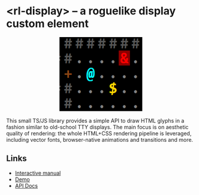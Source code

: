 # &lt;rl-display&gt; – a roguelike display custom element

<p align="center">
  <img src="rl-display.png">
</p>

This small TS/JS library provides a simple API to draw HTML glyphs in a fashion similar to old-school TTY displays. The main focus is on aesthetic quality of rendering: the whole HTML+CSS rendering pipeline is leveraged, including vector fonts, browser-native animations and transitions and more.

## Links

  - [Interactive manual](https://ondras.github.io/rl-display/manual/)
  - [Demo](https://ondras.github.io/rl-display/demo/)
  - [API Docs](https://ondras.github.io/rl-display/docs/~/RlDisplay.html)
